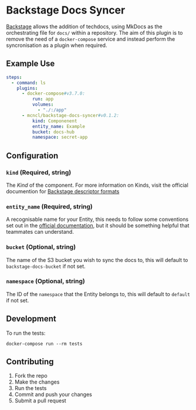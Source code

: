 # Backstage Docs Syncer
[Backstage](https://backstage.io/) allows the addition of techdocs, using
MkDocs as the orchestrating file for `docs/` within a repository. The aim of
this plugin is to remove the need of a `docker-compose` service and instead
perform the syncronisation as a plugin when required.

## Example Use

```yaml
steps:
  - command: ls
    plugins:
      - docker-compose#v3.7.0:
          run: app
          volumes:
            - "./:/app"
      - mcncl/backstage-docs-syncer#v0.1.2:
          kind: Componenent
          entity_name: Example
          bucket: docs-hub
          namespace: secret-app
```

## Configuration
### `kind` (Required, string)
The _Kind_ of the component. For more information on Kinds, visit the official
documention for [Backstage descriptor
formats](https://backstage.io/docs/features/software-catalog/descriptor-format)

### `entity_name` (Required, string)
A recognisable name for your Entity, this needs to follow some conventions set
out in the [official
documentation](https://backstage.io/docs/features/software-catalog/descriptor-format#name-required), but it should be something helpful that
teammates can understand.

### `bucket` (Optional, string)
The name of the S3 bucket you wish to sync the docs to, this will default to
`backstage-docs-bucket` if not set.

### `namespace` (Optional, string)
The ID of the `namespace` that the Entity belongs to, this will default to
`default` if not set.

## Development
To run the tests:
```shell
docker-compose run --rm tests
```

## Contributing
1. Fork the repo
2. Make the changes
3. Run the tests
4. Commit and push your changes
5. Submit a pull request

